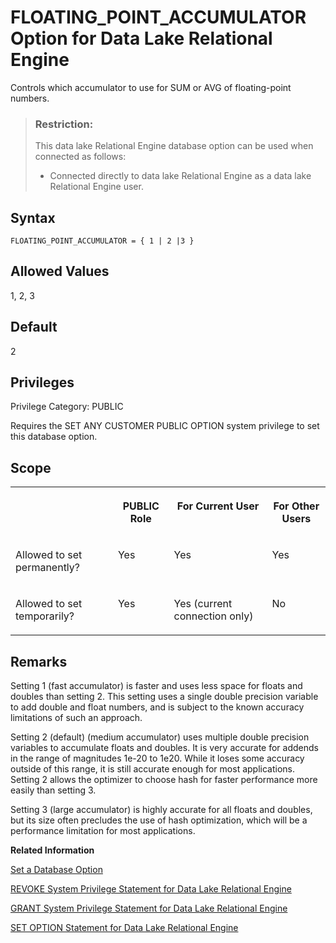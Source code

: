 <!-- loioa33c733884f21015a359e473273061be -->

# FLOATING\_POINT\_ACCUMULATOR Option for Data Lake Relational Engine

Controls which accumulator to use for SUM or AVG of floating-point numbers.



> ### Restriction:  
> This data lake Relational Engine database option can be used when connected as follows:
> 
> -   Connected directly to data lake Relational Engine as a data lake Relational Engine user.



<a name="loioa33c733884f21015a359e473273061be__section_zx3_g24_hrb"/>

## Syntax

```
FLOATING_POINT_ACCUMULATOR = { 1 | 2 |3 }
```



<a name="loioa33c733884f21015a359e473273061be__iq_refso_677"/>

## Allowed Values

1, 2, 3



<a name="loioa33c733884f21015a359e473273061be__iq_refso_678"/>

## Default

2



<a name="loioa33c733884f21015a359e473273061be__section_k3c_gxb_3qb"/>

## Privileges

Privilege Category: PUBLIC

Requires the SET ANY CUSTOMER PUBLIC OPTION system privilege to set this database option.



<a name="loioa33c733884f21015a359e473273061be__iq_refso_679"/>

## Scope


<table>
<tr>
<th valign="top">

 



</th>
<th valign="top">

PUBLIC Role



</th>
<th valign="top">

For Current User



</th>
<th valign="top">

For Other Users



</th>
</tr>
<tr>
<td valign="top">

Allowed to set permanently?



</td>
<td valign="top">

Yes



</td>
<td valign="top">

Yes



</td>
<td valign="top">

Yes



</td>
</tr>
<tr>
<td valign="top">

Allowed to set temporarily?



</td>
<td valign="top">

Yes



</td>
<td valign="top">

Yes \(current connection only\)



</td>
<td valign="top">

No



</td>
</tr>
</table>



<a name="loioa33c733884f21015a359e473273061be__iq_refso_680"/>

## Remarks

Setting 1 \(fast accumulator\) is faster and uses less space for floats and doubles than setting 2. This setting uses a single double precision variable to add double and float numbers, and is subject to the known accuracy limitations of such an approach.

Setting 2 \(default\) \(medium accumulator\) uses multiple double precision variables to accumulate floats and doubles. It is very accurate for addends in the range of magnitudes 1e-20 to 1e20. While it loses some accuracy outside of this range, it is still accurate enough for most applications. Setting 2 allows the optimizer to choose hash for faster performance more easily than setting 3.

Setting 3 \(large accumulator\) is highly accurate for all floats and doubles, but its size often precludes the use of hash optimization, which will be a performance limitation for most applications.

**Related Information**  


[Set a Database Option](set-a-database-option-0dcb893.md "You set options with the SET OPTION statement.")

[REVOKE System Privilege Statement for Data Lake Relational Engine](../080-sql-statements/revoke-system-privilege-statement-for-data-lake-relational-engine-a3eadda.md "Removes specific system privileges from specific users and the right to administer the privilege.")

[GRANT System Privilege Statement for Data Lake Relational Engine](../080-sql-statements/grant-system-privilege-statement-for-data-lake-relational-engine-a3dfcb0.md "Grants specific system privileges to users or roles, with or without administrative rights.")

[SET OPTION Statement for Data Lake Relational Engine](../080-sql-statements/set-option-statement-for-data-lake-relational-engine-a625da7.md "Changes options that affect the behavior of the database and its compatibility with Transact-SQL. Setting the value of an option can change the behavior for all users or an individual user, in either a temporary or permanent scope.")

